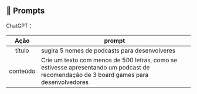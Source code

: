 ## 🧠 Prompts


ChatGPT：

|   Ação   | prompt                                                                                                                                                                                                                                                                         |
| :------: | ------------------------------------------------------------------------------------------------------------------------------------------------------------------------------------------------------------------------------------------------------------------------------ |
|  título  | sugira 5 nomes de podcasts para desenvolveres                                                      |
| conteúdo | Crie um texto com menos de 500 letras, como se estivesse apresentando um podcast de recomendação de 3 board games para desenvolvedores |

